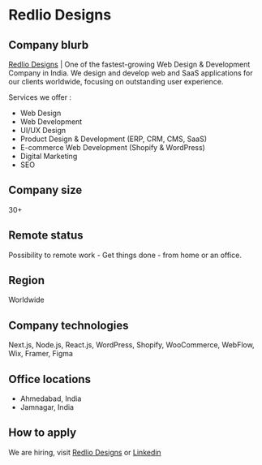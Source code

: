# Redlio Designs

## Company blurb

[Redlio Designs](https://redliodesigns.com/) | One of the fastest-growing Web Design & Development Company in India. We design and develop web and SaaS applications for our clients worldwide, focusing on outstanding user experience.

Services we offer :
- Web Design
- Web Development
- UI/UX Design
- Product Design & Development (ERP, CRM, CMS, SaaS)
- E-commerce Web Development (Shopify & WordPress)
- Digital Marketing
- SEO

## Company size

30+

## Remote status

Possibility to remote work - Get things done - from home or an office.

## Region

Worldwide

## Company technologies

Next.js, Node.js, React.js, WordPress, Shopify, WooCommerce, WebFlow, Wix, Framer, Figma

## Office locations

- Ahmedabad, India
- Jamnagar, India

## How to apply

We are hiring, visit [Redlio Designs](https://redliodesigns.com/career) or [Linkedin](https://www.linkedin.com/company/redlio-designs/)